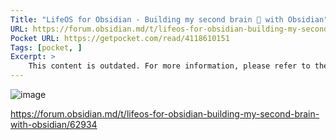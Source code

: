 ```yaml
---
Title: "LifeOS for Obsidian - Building my second brain 🧠 with Obsidian"
URL: https://forum.obsidian.md/t/lifeos-for-obsidian-building-my-second-brain-with-obsidian/62934
Pocket URL: https://getpocket.com/read/4118610151
Tags: [pocket, ]
Excerpt: >
    This content is outdated. For more information, please refer to the official website LifeOS! This article will take Obsidian as an example to share my practice of using Obsidian to build a second brain!
---
```


![image](https://quanru.github.io/post-img/%E7%AC%AC%E4%BA%8C%E5%A4%A7%E8%84%91%E7%B3%BB%E7%BB%9F%E5%9B%BE-EN.png)

https://forum.obsidian.md/t/lifeos-for-obsidian-building-my-second-brain-with-obsidian/62934

